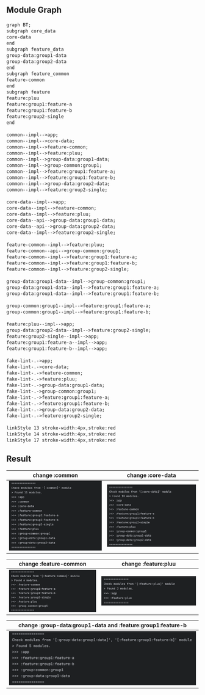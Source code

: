 ## Module Graph

```mermaid
graph BT;
subgraph core_data
core-data
end
subgraph feature_data
group-data:group1-data
group-data:group2-data
end
subgraph feature_common
feature-common
end
subgraph feature
feature:pluu
feature:group1:feature-a
feature:group1:feature-b
feature:group2-single
end

common--impl-->app;
common--impl-->core-data;
common--impl-->feature-common;
common--impl-->feature:pluu;
common--impl-->group-data:group1-data;
common--impl-->group-common:group1;
common--impl-->feature:group1:feature-a;
common--impl-->feature:group1:feature-b;
common--impl-->group-data:group2-data;
common--impl-->feature:group2-single;

core-data--impl-->app;
core-data--impl-->feature-common;
core-data--impl-->feature:pluu;
core-data--api-->group-data:group1-data;
core-data--api-->group-data:group2-data;
core-data--impl-->feature:group2-single;

feature-common--impl-->feature:pluu;        
feature-common--api-->group-common:group1;
feature-common--impl-->feature:group1:feature-a;
feature-common--impl-->feature:group1:feature-b;
feature-common--impl-->feature:group2-single;   

group-data:group1-data--impl-->group-common:group1;
group-data:group1-data--impl-->feature:group1:feature-a;
group-data:group1-data--impl-->feature:group1:feature-b;

group-common:group1--impl-->feature:group1:feature-a;
group-common:group1--impl-->feature:group1:feature-b;      

feature:pluu--impl-->app;     
group-data:group2-data--impl-->feature:group2-single;           
feature:group2-single--impl-->app;
feature:group1:feature-a--impl-->app;
feature:group1:feature-b--impl-->app;   

fake-lint-.->app;
fake-lint-.->core-data;
fake-lint-.->feature-common;
fake-lint-.->feature:pluu;
fake-lint-.->group-data:group1-data;
fake-lint-.->group-common:group1;
fake-lint-.->feature:group1:feature-a;
fake-lint-.->feature:group1:feature-b;
fake-lint-.->group-data:group2-data;
fake-lint-.->feature:group2-single;
      
linkStyle 13 stroke-width:4px,stroke:red
linkStyle 14 stroke-width:4px,stroke:red
linkStyle 17 stroke-width:4px,stroke:red
```

## Result

|        change :common        |      change :core-data       |
| :--------------------------: | :--------------------------: |
| <img src="arts/Case1.png" /> | <img src="arts/Case2.png" /> |

|    change :feature-common    |     change :feature:pluu     |
| :--------------------------: | :--------------------------: |
| <img src="arts/Case3.png" /> | <img src="arts/Case4.png" /> |

| change :group-data:group1-data and :feature:group1:feature-b |
| :----------------------------------------------------------: |
|            <img src="arts/Case5-multiple.png" />             |

